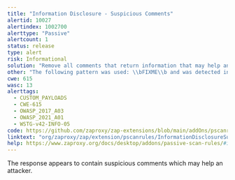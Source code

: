 ```yaml
---
title: "Information Disclosure - Suspicious Comments"
alertid: 10027
alertindex: 1002700
alerttype: "Passive"
alertcount: 1
status: release
type: alert
risk: Informational
solution: "Remove all comments that return information that may help an attacker and fix any underlying problems they refer to."
other: "The following pattern was used: \\bFIXME\\b and was detected in likely comment: \"<!-- FixMe: cookie: root=true; Secure -->\", see evidence field for the suspicious comment/snippet."
cwe: 615
wasc: 13
alerttags: 
  - CUSTOM_PAYLOADS
  - CWE-615
  - OWASP_2017_A03
  - OWASP_2021_A01
  - WSTG-v42-INFO-05
code: https://github.com/zaproxy/zap-extensions/blob/main/addOns/pscanrules/src/main/java/org/zaproxy/zap/extension/pscanrules/InformationDisclosureSuspiciousCommentsScanRule.java
linktext: "org/zaproxy/zap/extension/pscanrules/InformationDisclosureSuspiciousCommentsScanRule.java"
help: https://www.zaproxy.org/docs/desktop/addons/passive-scan-rules/#id-10027
---
```

The response appears to contain suspicious comments which may help an attacker.
